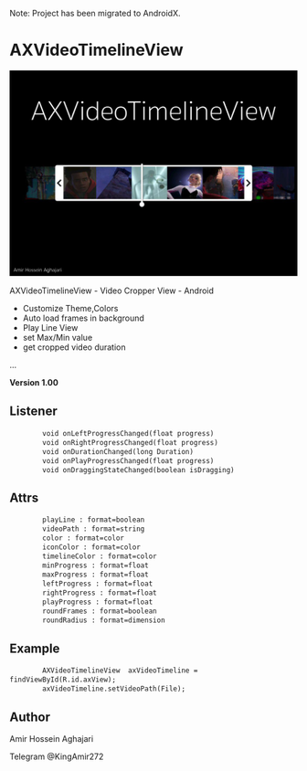 Note: Project has been migrated to AndroidX.

# AXVideoTimelineView
<img src="https://github.com/Aghajari/AXVideoTimelineView/blob/master/AXVideoTimelineView.png" width=512 title="Screen">

AXVideoTimelineView - Video Cropper View - Android

- Customize Theme,Colors
- Auto load frames in background
- Play Line View
- set Max/Min value
- get cropped video duration

...

**Version 1.00**

## Listener
```
        void onLeftProgressChanged(float progress)
        void onRightProgressChanged(float progress)
        void onDurationChanged(long Duration)
        void onPlayProgressChanged(float progress)
        void onDraggingStateChanged(boolean isDragging)
```

## Attrs
```
        playLine : format=boolean
        videoPath : format=string
        color : format=color
        iconColor : format=color
        timelineColor : format=color
        minProgress : format=float
        maxProgress : format=float
        leftProgress : format=float
        rightProgress : format=float
        playProgress : format=float
        roundFrames : format=boolean
        roundRadius : format=dimension
```

## Example
```
        AXVideoTimelineView  axVideoTimeline = findViewById(R.id.axView);
        axVideoTimeline.setVideoPath(File);
```

## Author
Amir Hossein Aghajari

Telegram @KingAmir272
